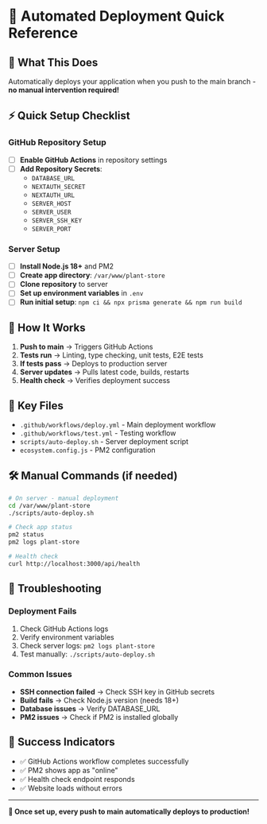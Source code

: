 # 🤖 Automated Deployment Quick Reference

## 🎯 What This Does

Automatically deploys your application when you push to the main branch - **no manual intervention required!**

## ⚡ Quick Setup Checklist

### GitHub Repository Setup
- [ ] **Enable GitHub Actions** in repository settings
- [ ] **Add Repository Secrets**:
  - `DATABASE_URL`
  - `NEXTAUTH_SECRET`
  - `NEXTAUTH_URL`
  - `SERVER_HOST`
  - `SERVER_USER`
  - `SERVER_SSH_KEY`
  - `SERVER_PORT`

### Server Setup
- [ ] **Install Node.js 18+** and PM2
- [ ] **Create app directory**: `/var/www/plant-store`
- [ ] **Clone repository** to server
- [ ] **Set up environment variables** in `.env`
- [ ] **Run initial setup**: `npm ci && npx prisma generate && npm run build`

## 🔄 How It Works

1. **Push to main** → Triggers GitHub Actions
2. **Tests run** → Linting, type checking, unit tests, E2E tests
3. **If tests pass** → Deploys to production server
4. **Server updates** → Pulls latest code, builds, restarts
5. **Health check** → Verifies deployment success

## 📁 Key Files

- `.github/workflows/deploy.yml` - Main deployment workflow
- `.github/workflows/test.yml` - Testing workflow
- `scripts/auto-deploy.sh` - Server deployment script
- `ecosystem.config.js` - PM2 configuration

## 🛠️ Manual Commands (if needed)

```bash
# On server - manual deployment
cd /var/www/plant-store
./scripts/auto-deploy.sh

# Check app status
pm2 status
pm2 logs plant-store

# Health check
curl http://localhost:3000/api/health
```

## 🚨 Troubleshooting

### Deployment Fails
1. Check GitHub Actions logs
2. Verify environment variables
3. Check server logs: `pm2 logs plant-store`
4. Test manually: `./scripts/auto-deploy.sh`

### Common Issues
- **SSH connection failed** → Check SSH key in GitHub secrets
- **Build fails** → Check Node.js version (needs 18+)
- **Database issues** → Verify DATABASE_URL
- **PM2 issues** → Check if PM2 is installed globally

## 🎉 Success Indicators

- ✅ GitHub Actions workflow completes successfully
- ✅ PM2 shows app as "online"
- ✅ Health check endpoint responds
- ✅ Website loads without errors

---

**🎯 Once set up, every push to main automatically deploys to production!** 